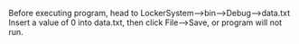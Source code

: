 Before executing program, head to LockerSystem-->bin-->Debug-->data.txt
Insert a value of 0 into data.txt, then click File-->Save, or program will not run.
